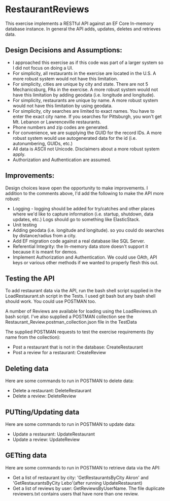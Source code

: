 RestaurantReviews
=================

This exercise implements a RESTful API against an EF Core In-memory database instance. In general the API adds, updates, deletes and retrieves data.

Design Decisions and Assumptions:
--------------------------------
- I approached this exercise as if this code was part of a larger system so I did not focus on doing a UI.
- For simplicity, all restaurants in the exercise are located in the U.S. A more robust system would not have this limitation.
- For simplicity, cities are unique by city and state. There are not 5 Mechanicsburg, PAs in the exercise. A more robust system would not have this limitation by adding geodata (i.e. longitude and longitude).
- For simplicity, restaurants are unique by name. A more robust system would not have this limitation by using geodata.
- For simplicity, city searches are limited to exact names. You have to enter the exact city name. If you searches for Pittsburgh, you won't get Mt. Lebanon or Lawrenceville restaurants.
- Phone numbers and zip codes are generated.
- For convenience, we are supplying the GUID for the record IDs. A more robust system would use autogenerated data for the id (i.e. autonumbering, GUIDs, etc.)
- All data is ASCII not Unicode. Disclaimers about a more robust system apply.
- Authorization and Authentication are assumed.

Improvements: 
-------------
Design choices leave open the opportunity to make improvements. I addition to the comments above, I'd add the following to make the API more robust:

- Logging - logging should be added for try/catches and other places where we'd like to capture information (i.e. startup, shutdown, data updates, etc.) Logs should go to something like ElasticStack.
- Unit testing
- Adding geodata (i.e. longitude and longitude). so you could do searches by distance/radius from a city.
- Add EF migration code against a real database like SQL Server.
- Referential Integrity: the In-memory data store doesn't support it because it is meant for demos.
- Implement Authorization and Authentication. We could use OAth, API keys or various other methods if we wanted to properly flesh this out.

Testing the API
---------------
To add restaurant data via the API, run the bash shell script supplied in the LoadRestaurant.sh script in the Tests. I used git bash but any bash shell should work. You could use POSTMAN too.

A number of Reviews are available for loading using the LoadReviews.sh bash script. I've also supplied a POSTMAN collection see the Restaurant_Review.postman_collection.json file in the TestData

The supplied POSTMAN requests to test the exercise requirements (by name from the collection):
- Post a restaurant that is not in the database: CreateRestaurant
- Post a review for a restaurant: CreateReview

Deleting data
-------------
Here are some commands to run in POSTMAN to delete data:
- Delete a restaurant: DeleteRestaurant
- Delete a review: DeleteReview

PUTting/Updating data
---------------------
Here are some commands to run in POSTMAN to update data:
- Update a restaurant: UpdateRestaurant
- Update a review: UpdateReview

GETting data
------------
Here are some commands to run in POSTMAN to retrieve data via the API:
- Get a list of restaurant by city: 'GetRestaurantsByCity Akron' and 'GetRestaurantsByCity Lebo'(after running UpdateRestaurant)
- Get a list of reviews by user: GetReviewsByUserName. The file duplicate reviewers.txt contains users that have nore than one review.
